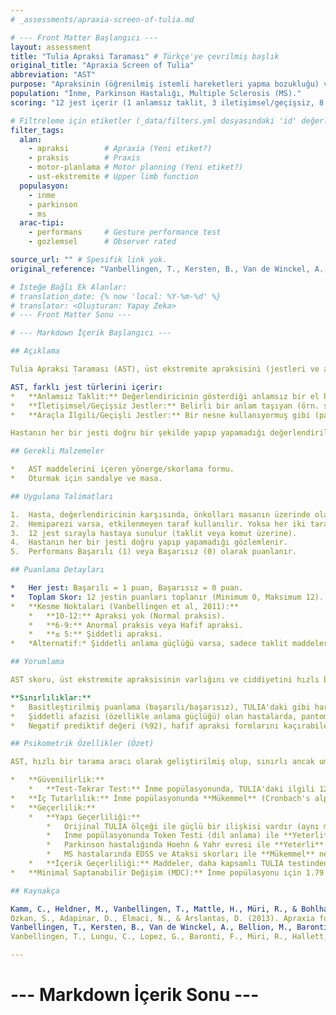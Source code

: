 ```yaml
---
# _assessments/apraxia-screen-of-tulia.md

# --- Front Matter Başlangıcı ---
layout: assessment
title: "Tulia Apraksi Taraması" # Türkçe'ye çevrilmiş başlık
original_title: "Apraxia Screen of Tulia"
abbreviation: "AST"
purpose: "Apraksinin (öğrenilmiş istemli hareketleri yapma bozukluğu) varlığını ve ciddiyetini değerlendirmek için kullanılan 12 maddelik bir yatak başı tarama testidir. Üst Ekstremite Apraksi Testi'nin (TULIA) kısaltılmış versiyonudur."
population: "İnme, Parkinson Hastalığı, Multiple Sclerosis (MS)."
scoring: "12 jest içerir (1 anlamsız taklit, 3 iletişimsel/geçişsiz, 8 araçla ilgili/geçişli). Her madde başarılı (1 puan) veya başarısız (0 puan) olarak puanlanır. Toplam skor 0 ile 12 arasında değişir. Yüksek skor daha iyi praksis yeteneğini gösterir. Kesme noktaları: 10-12=Normal, 6-9=Hafif apraksi, ≤5=Şiddetli apraksi."

# Filtreleme için etiketler (_data/filters.yml dosyasındaki 'id' değerleri kullanılacak)
filter_tags:
  alan:
    - apraksi        # Apraxia (Yeni etiket?)
    - praksis        # Praxis
    - motor-planlama # Motor planning (Yeni etiket?)
    - ust-ekstremite # Upper limb function
  populasyon:
    - inme
    - parkinson
    - ms
  arac-tipi:
    - performans     # Gesture performance test
    - gozlemsel      # Observer rated

source_url: "" # Spesifik link yok.
original_reference: "Vanbellingen, T., Kersten, B., Van de Winckel, A., Bellion, M., Baronti, F., Müri, R., & Bohlhalter, S. (2011). A new bedside test of gestures in stroke: the apraxia screen of TULIA (AST). Journal Of Neurology, Neurosurgery, And Psychiatry, 82(4), 389-392." # AST'yi tanıtan makale.

# İsteğe Bağlı Ek Alanlar:
# translation_date: {% now 'local: %Y-%m-%d' %}
# translator: <Oluşturan: Yapay Zeka>
# --- Front Matter Sonu ---

# --- Markdown İçerik Başlangıcı ---

## Açıklama

Tulia Apraksi Taraması (AST), üst ekstremite apraksisini (jestleri ve amaçlı hareketleri planlama ve uygulama yeteneğindeki bozukluk) hızlı bir şekilde değerlendirmek için tasarlanmış, 12 maddelik bir yatak başı tarama testidir. Daha kapsamlı olan Üst Ekstremite Apraksi Testi'nin (TULIA) kısaltılmış ve basitleştirilmiş bir versiyonudur.

AST, farklı jest türlerini içerir:
*   **Anlamsız Taklit:** Değerlendiricinin gösterdiği anlamsız bir el hareketini taklit etme (1 madde).
*   **İletişimsel/Geçişsiz Jestler:** Belirli bir anlam taşıyan (örn. selam verme, sessiz ol işareti) jestleri taklit etme veya komut üzerine yapma (3 madde).
*   **Araçla İlgili/Geçişli Jestler:** Bir nesne kullanıyormuş gibi (pantomim) veya gerçek nesnelerle jest yapma (örn. çekiç kullanma, makasla kesme) (8 madde).

Hastanın her bir jesti doğru bir şekilde yapıp yapamadığı değerlendirilir ve basitçe Başarılı (1 puan) veya Başarısız (0 puan) olarak skorlanır. Toplam skor, apraksinin varlığı ve ciddiyeti hakkında bir gösterge sunar.

## Gerekli Malzemeler

*   AST maddelerini içeren yönerge/skorlama formu.
*   Oturmak için sandalye ve masa.

## Uygulama Talimatları

1.  Hasta, değerlendiricinin karşısında, önkolları masanın üzerinde olacak şekilde oturtulur.
2.  Hemiparezi varsa, etkilenmeyen taraf kullanılır. Yoksa her iki taraf da test edilebilir (ancak genellikle tek taraf değerlendirilir).
3.  12 jest sırayla hastaya sunulur (taklit veya komut üzerine).
4.  Hastanın her bir jesti doğru yapıp yapamadığı gözlemlenir.
5.  Performans Başarılı (1) veya Başarısız (0) olarak puanlanır.

## Puanlama Detayları

*   Her jest: Başarılı = 1 puan, Başarısız = 0 puan.
*   Toplam Skor: 12 jestin puanları toplanır (Minimum 0, Maksimum 12).
*   **Kesme Noktaları (Vanbellingen et al, 2011):**
    *   **10-12:** Apraksi yok (Normal praksis).
    *   **6-9:** Anormal praksis veya Hafif apraksi.
    *   **≤ 5:** Şiddetli apraksi.
*   *Alternatif:* Şiddetli anlama güçlüğü varsa, sadece taklit maddeleri üzerinden (<5 puan) değerlendirme yapılabilir.

## Yorumlama

AST skoru, üst ekstremite apraksisinin varlığını ve ciddiyetini hızlı bir şekilde taramak için kullanılır. Düşük skorlar apraksi olasılığını artırır. Kesme noktaları, hastayı normal, hafif apraksik veya şiddetli apraksik olarak sınıflandırmaya yardımcı olabilir.

**Sınırlılıklar:**
*   Basitleştirilmiş puanlama (başarılı/başarısız), TULIA'daki gibi hareketin kalitesindeki (temporal-spatial hatalar) ince farklılıkları yakalayamaz. Bu durum, özellikle Parkinson gibi motor semptomların apraksiden ayırt edilmesinin zor olduğu durumlarda bir kısıtlama olabilir.
*   Şiddetli afazisi (özellikle anlama güçlüğü) olan hastalarda, pantomim maddelerinin yorumlanması zor olabilir.
*   Negatif prediktif değeri (%92), hafif apraksi formlarını kaçırabileceğini düşündürmektedir.

## Psikometrik Özellikler (Özet)

AST, hızlı bir tarama aracı olarak geliştirilmiş olup, sınırlı ancak umut verici psikometrik özellikler göstermiştir.

*   **Güvenilirlik:**
    *   **Test-Tekrar Test:** İnme popülasyonunda, TULIA'daki ilgili 12 maddeyle karşılaştırıldığında **Mükemmel** bulunmuştur (ICC = 0.95).
*   **İç Tutarlılık:** İnme popülasyonunda **Mükemmel** (Cronbach's alpha = 0.92).
*   **Geçerlilik:**
    *   **Yapı Geçerliliği:**
        *   Orijinal TULIA ölçeği ile güçlü bir ilişkisi vardır (aynı maddeler üzerinden karşılaştırıldığında).
        *   İnme popülasyonunda Token Testi (dil anlama) ile **Yeterli** korelasyon (r=0.81). Bell Testi (ihmal) ile anlamlı korelasyon bulunamamıştır.
        *   Parkinson hastalığında Hoehn & Yahr evresi ile **Yeterli** negatif korelasyon (r=-0.32). MDS-UPDRS motor skoru (Part III) ile anlamlı korelasyon bulunamamıştır.
        *   MS hastalarında EDSS ve Ataksi skorları ile **Mükemmel** negatif korelasyon (r=-0.63 ve -0.60).
    *   **İçerik Geçerliliği:** Maddeler, daha kapsamlı TULIA testinden uzman görüşü ve madde analizi ile seçilmiştir.
*   **Minimal Saptanabilir Değişim (MDC):** İnme popülasyonu için 1.79 puan olarak hesaplanmıştır.

## Kaynakça

Kamm, C., Heldner, M., Vanbellingen, T., Mattle, H., Müri, R., & Bohlhalter, S. (2012). Limb apraxia in multiple sclerosis: prevalence and impact on manual dexterity and activities of daily living. Archives Of Physical Medicine And Rehabilitation, 93(6), 1081-1085.
Ozkan, S., Adapinar, D., Elmaci, N., & Arslantas, D. (2013). Apraxia for differentiating Alzheimer's disease from subcortical vascular dementia and mild cognitive impairment. Neuropsychiatric Disease And Treatment, 9947-951.
Vanbellingen, T., Kersten, B., Van de Winckel, A., Bellion, M., Baronti, F., Müri, R., & Bohlhalter, S. (2011). A new bedside test of gestures in stroke: the apraxia screen of TULIA (AST). Journal Of Neurology, Neurosurgery, And Psychiatry, 82(4), 389-392.
Vanbellingen, T., Lungu, C., Lopez, G., Baronti, F., Müri, R., Hallett, M., & Bohlhalter, S. (2012). Short and valid assessment of apraxia in Parkinson's disease. Parkinsonism & Related Disorders, 18 (4), 348-350.

---
```

# --- Markdown İçerik Sonu ---